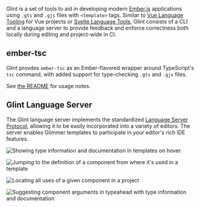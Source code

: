 Glint is a set of tools to aid in developing modern [Ember.js] applications using `.gts` and `.gjs` files with `<template>` tags. Similar to [Vue Language Tooling] for Vue projects or [Svelte Language Tools], Glint consists of a CLI and a language server to provide feedback and enforce correctness both locally during editing and project-wide in CI.

## ember-tsc

Glint provdes `ember-tsc` as an Ember-flavored wrapper around TypeScript's `tsc` command, with added support for type-checking `.gts` and `.gjs` files.

See [the README](https://github.com/typed-ember/glint/blob/main/packages/core/README.md) for usage notes.

## Glint Language Server

The Glint language server implements the standardized [Language Server Protocol], allowing it to be easily incorporated into a variety of editors. The server enables Glimmer templates to participate in your editor's rich IDE features.

![Showing type information and documentation in templates on hover.](https://user-images.githubusercontent.com/108688/111069238-6eada280-84cc-11eb-9abb-c2d3af5e8976.png)

![Jumping to the definition of a component from where it's used in a template](https://user-images.githubusercontent.com/108688/111069304-b6ccc500-84cc-11eb-83b2-49681b248cbe.png)

![Locating all uses of a given component in a project](https://user-images.githubusercontent.com/108688/111070826-c6034100-84d3-11eb-9c12-e8e80e168940.png)

![Suggesting component arguments in typeahead with type information and documentation](https://user-images.githubusercontent.com/108688/111070948-3f9b2f00-84d4-11eb-9eaa-077cadf6f380.png)

[ember.js]: https://www.emberjs.com
[vue language tooling]: https://github.com/vuejs/language-tools
[svelte language tools]: https://github.com/sveltejs/language-tools
[language server protocol]: https://microsoft.github.io/language-server-protocol/
